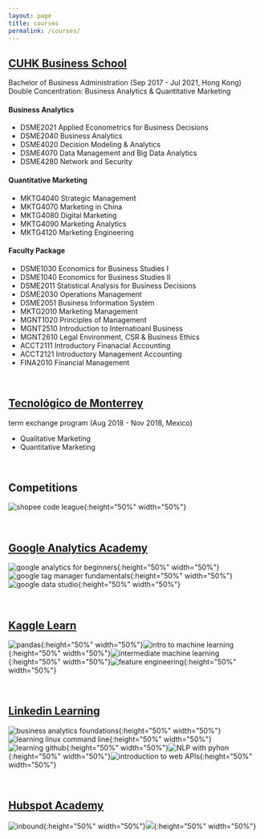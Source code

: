 ```yaml
---
layout: page
title: courses
permalink: /courses/
---
```

## [**CUHK Business School**](https://www.bschool.cuhk.edu.hk/)
Bachelor of Business Administration (Sep 2017 - Jul 2021, Hong Kong)
Double Concentration: Business Analytics & Quantitative Marketing

#### Business Analytics
- DSME2021 Applied Econometrics for Business Decisions
- DSME2040 Business Analytics
- DSME4020 Decision Modeling & Analytics
- DSME4070 Data Management and Big Data Analytics
- DSME4280 Network and Security

#### Quantitative Marketing
- MKTG4040 Strategic Management
- MKTG4070 Marketing in China
- MKTG4080 Digital Marketing
- MKTG4090 Marketing Analytics
- MKTG4120 Marketing Engineering

#### Faculty Package
- DSME1030 Economics for Business Studies I
- DSME1040 Economics for Business Studies II
- DSME2011 Statistical Analysis for Business Decisions
- DSME2030 Operations Management
- DSME2051 Business Information System
- MKTG2010 Marketing Management
- MGNT1020 Principles of Management
- MGNT2510 Introduction to Internatioanl Business
- MGNT2610 Legal Environment, CSR & Business Ethics
- ACCT2111 Introductory Finanacial Accounting
- ACCT2121 Introductory Management Accounting
- FINA2010 Financial Management

<br/>

## [**Tecnológico de Monterrey**](https://tec.mx/en)
term exchange program (Aug 2018 - Nov 2018, Mexico)

- Qualitative Marketing
- Quantitative Marketing

<br/>

## **Competitions**
![shopee code league](/assets/images/shopee-code-league.png){:height="50%" width="50%"}

<br/>

## [**Google Analytics Academy**](https://analytics.google.com/analytics/academy/)

![google analytics for beginners](/assets/images/google-analytics-for-beginners.png){:height="50%" width="50%"}![google tag manager fundamentals](/assets/images/google-tag-manager-fundamentals.png){:height="50%" width="50%"}![google data studio](/assets/images/google-data-studio.png){:height="50%" width="50%"}

<br/>

## [**Kaggle Learn**](https://www.kaggle.com/learn/overview)

![pandas](/assets/images/yunchipang-Pandas.png){:height="50%" width="50%"}![intro to machine learning](/assets/images/yunchipang-Intro-to-Machine-Learning.png){:height="50%" width="50%"}![intermediate machine learning](/assets/images/yunchipang-Intermediate-Machine-Learning.png){:height="50%" width="50%"}![feature engineering](/assets/images/yunchipang-Feature-Engineering.png){:height="50%" width="50%"}

<br/>

## [**Linkedin Learning**](https://www.linkedin.com/learning)

![business analytics foundations](/assets/images/Business_Analytics_Foundations.png){:height="50%" width="50%"}![learning linux command line](/assets/images/Learning-Linux-Command-Line.png){:height="50%" width="50%"}![learning github](/assets/images/Learning-GitHub.png){:height="50%" width="50%"}![NLP with pyhon](/assets/images/NLP-with-Python-for-Machine-Learning-Essential-Training.png){:height="50%" width="50%"}![introduction to web APIs](/assets/images/intro-to-web-APIs.png){:height="50%" width="50%"}

<br/>

## [**Hubspot Academy**](https://academy.hubspot.com/)

![inbound](/assets/images/hubspot-academy-inbound.png){:height="50%" width="50%"}![](/assets/images/hubspot-academy-inbound-marketing.png){:height="50%" width="50%"}
